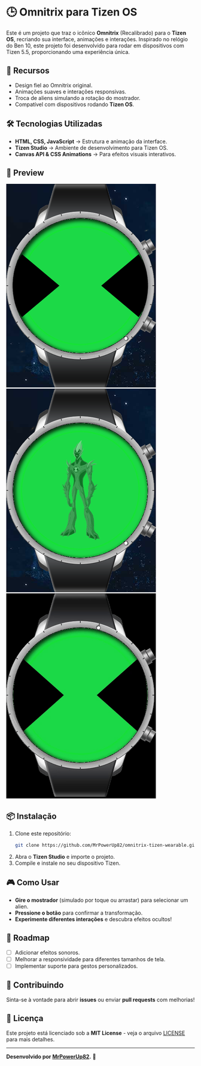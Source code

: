 # 🕒 Omnitrix para Tizen OS

Este é um projeto que traz o icônico **Omnitrix** (Recalibrado) para o **Tizen OS**, recriando sua interface, animações e interações. Inspirado no relógio do Ben 10, este projeto foi desenvolvido para rodar em dispositivos com Tizen 5.5, proporcionando uma experiência única.

## 🚀 Recursos

- Design fiel ao Omnitrix original.
- Animações suaves e interações responsivas.
- Troca de aliens simulando a rotação do mostrador.
- Compatível com dispositivos rodando **Tizen OS**.

## 🛠️ Tecnologias Utilizadas

- **HTML, CSS, JavaScript** → Estrutura e animação da interface.
- **Tizen Studio** → Ambiente de desenvolvimento para Tizen OS.
- **Canvas API & CSS Animations** → Para efeitos visuais interativos.

## 📸 Preview

![Omnitrix Preview 1](screenshot1.png)
![Omnitrix Preview 2](screenshot2.png)
![Omnitrix Demo](demo.gif)

## 📦 Instalação

1. Clone este repositório:
   ```bash
   git clone https://github.com/MrPowerUp82/omnitrix-tizen-wearable.git
   ```
2. Abra o **Tizen Studio** e importe o projeto.
3. Compile e instale no seu dispositivo Tizen.

## 🎮 Como Usar

- **Gire o mostrador** (simulado por toque ou arrastar) para selecionar um alien.
- **Pressione o botão** para confirmar a transformação.
- **Experimente diferentes interações** e descubra efeitos ocultos!

## 📌 Roadmap

- [ ] Adicionar efeitos sonoros.
- [ ] Melhorar a responsividade para diferentes tamanhos de tela.
- [ ] Implementar suporte para gestos personalizados.

## 🤝 Contribuindo

Sinta-se à vontade para abrir **issues** ou enviar **pull requests** com melhorias!

## 📜 Licença

Este projeto está licenciado sob a **MIT License** - veja o arquivo [LICENSE](LICENSE.md) para mais detalhes.

---
**Desenvolvido por [MrPowerUp82](https://github.com/MrPowerUp82).** 👾
